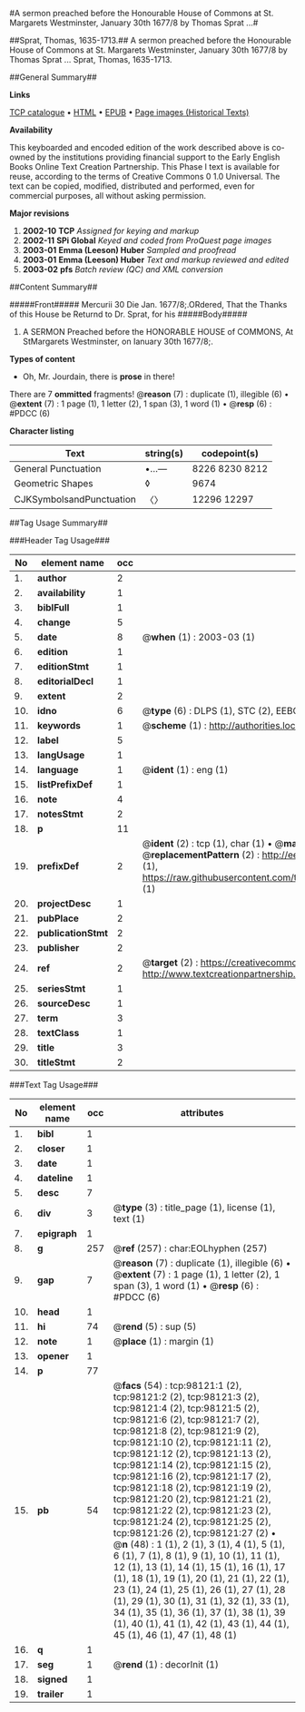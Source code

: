 #A sermon preached before the Honourable House of Commons at St. Margarets Westminster, January 30th 1677/8 by Thomas Sprat ...#

##Sprat, Thomas, 1635-1713.##
A sermon preached before the Honourable House of Commons at St. Margarets Westminster, January 30th 1677/8 by Thomas Sprat ...
Sprat, Thomas, 1635-1713.

##General Summary##

**Links**

[TCP catalogue](http://www.ota.ox.ac.uk/tcp/)  • 
[HTML](http://tei.it.ox.ac.uk/tcp/Texts-HTML/free/A61/A61173.html)  • 
[EPUB](http://tei.it.ox.ac.uk/tcp/Texts-EPUB/free/A61/A61173.epub) • 
[Page images (Historical Texts)](https://data.historicaltexts.jisc.ac.uk/view?pubId=eebo-13153385e&pageId=eebo-13153385e-98121-1)

**Availability**

This keyboarded and encoded edition of the
	       work described above is co-owned by the institutions
	       providing financial support to the Early English Books
	       Online Text Creation Partnership. This Phase I text is
	       available for reuse, according to the terms of Creative
	       Commons 0 1.0 Universal. The text can be copied,
	       modified, distributed and performed, even for
	       commercial purposes, all without asking permission.

**Major revisions**

1. __2002-10__ __TCP__ *Assigned for keying and markup*
1. __2002-11__ __SPi Global__ *Keyed and coded from ProQuest page images*
1. __2003-01__ __Emma (Leeson) Huber__ *Sampled and proofread*
1. __2003-01__ __Emma (Leeson) Huber__ *Text and markup reviewed and edited*
1. __2003-02__ __pfs__ *Batch review (QC) and XML conversion*

##Content Summary##

#####Front#####
Mercurii 30 Die Jan. 1677/8;.ORdered, That the Thanks of this House be Returnd to Dr. Sprat, for his
#####Body#####

1. A SERMON Preached before the HONORABLE HOUSE of COMMONS, At StMargarets Westminster, on Ianuary 30th 1677/8;.

**Types of content**

  * Oh, Mr. Jourdain, there is **prose** in there!

There are 7 **ommitted** fragments! 
 @__reason__ (7) : duplicate (1), illegible (6)  •  @__extent__ (7) : 1 page (1), 1 letter (2), 1 span (3), 1 word (1)  •  @__resp__ (6) : #PDCC (6)

**Character listing**


|Text|string(s)|codepoint(s)|
|---|---|---|
|General Punctuation|•…—|8226 8230 8212|
|Geometric Shapes|◊|9674|
|CJKSymbolsandPunctuation|〈〉|12296 12297|

##Tag Usage Summary##

###Header Tag Usage###

|No|element name|occ|attributes|
|---|---|---|---|
|1.|__author__|2||
|2.|__availability__|1||
|3.|__biblFull__|1||
|4.|__change__|5||
|5.|__date__|8| @__when__ (1) : 2003-03 (1)|
|6.|__edition__|1||
|7.|__editionStmt__|1||
|8.|__editorialDecl__|1||
|9.|__extent__|2||
|10.|__idno__|6| @__type__ (6) : DLPS (1), STC (2), EEBO-CITATION (1), OCLC (1), VID (1)|
|11.|__keywords__|1| @__scheme__ (1) : http://authorities.loc.gov/ (1)|
|12.|__label__|5||
|13.|__langUsage__|1||
|14.|__language__|1| @__ident__ (1) : eng (1)|
|15.|__listPrefixDef__|1||
|16.|__note__|4||
|17.|__notesStmt__|2||
|18.|__p__|11||
|19.|__prefixDef__|2| @__ident__ (2) : tcp (1), char (1)  •  @__matchPattern__ (2) : ([0-9\-]+):([0-9IVX]+) (1), (.+) (1)  •  @__replacementPattern__ (2) : http://eebo.chadwyck.com/downloadtiff?vid=$1&page=$2 (1), https://raw.githubusercontent.com/textcreationpartnership/Texts/master/tcpchars.xml#$1 (1)|
|20.|__projectDesc__|1||
|21.|__pubPlace__|2||
|22.|__publicationStmt__|2||
|23.|__publisher__|2||
|24.|__ref__|2| @__target__ (2) : https://creativecommons.org/publicdomain/zero/1.0/ (1), http://www.textcreationpartnership.org/docs/. (1)|
|25.|__seriesStmt__|1||
|26.|__sourceDesc__|1||
|27.|__term__|3||
|28.|__textClass__|1||
|29.|__title__|3||
|30.|__titleStmt__|2||


###Text Tag Usage###

|No|element name|occ|attributes|
|---|---|---|---|
|1.|__bibl__|1||
|2.|__closer__|1||
|3.|__date__|1||
|4.|__dateline__|1||
|5.|__desc__|7||
|6.|__div__|3| @__type__ (3) : title_page (1), license (1), text (1)|
|7.|__epigraph__|1||
|8.|__g__|257| @__ref__ (257) : char:EOLhyphen (257)|
|9.|__gap__|7| @__reason__ (7) : duplicate (1), illegible (6)  •  @__extent__ (7) : 1 page (1), 1 letter (2), 1 span (3), 1 word (1)  •  @__resp__ (6) : #PDCC (6)|
|10.|__head__|1||
|11.|__hi__|74| @__rend__ (5) : sup (5)|
|12.|__note__|1| @__place__ (1) : margin (1)|
|13.|__opener__|1||
|14.|__p__|77||
|15.|__pb__|54| @__facs__ (54) : tcp:98121:1 (2), tcp:98121:2 (2), tcp:98121:3 (2), tcp:98121:4 (2), tcp:98121:5 (2), tcp:98121:6 (2), tcp:98121:7 (2), tcp:98121:8 (2), tcp:98121:9 (2), tcp:98121:10 (2), tcp:98121:11 (2), tcp:98121:12 (2), tcp:98121:13 (2), tcp:98121:14 (2), tcp:98121:15 (2), tcp:98121:16 (2), tcp:98121:17 (2), tcp:98121:18 (2), tcp:98121:19 (2), tcp:98121:20 (2), tcp:98121:21 (2), tcp:98121:22 (2), tcp:98121:23 (2), tcp:98121:24 (2), tcp:98121:25 (2), tcp:98121:26 (2), tcp:98121:27 (2)  •  @__n__ (48) : 1 (1), 2 (1), 3 (1), 4 (1), 5 (1), 6 (1), 7 (1), 8 (1), 9 (1), 10 (1), 11 (1), 12 (1), 13 (1), 14 (1), 15 (1), 16 (1), 17 (1), 18 (1), 19 (1), 20 (1), 21 (1), 22 (1), 23 (1), 24 (1), 25 (1), 26 (1), 27 (1), 28 (1), 29 (1), 30 (1), 31 (1), 32 (1), 33 (1), 34 (1), 35 (1), 36 (1), 37 (1), 38 (1), 39 (1), 40 (1), 41 (1), 42 (1), 43 (1), 44 (1), 45 (1), 46 (1), 47 (1), 48 (1)|
|16.|__q__|1||
|17.|__seg__|1| @__rend__ (1) : decorInit (1)|
|18.|__signed__|1||
|19.|__trailer__|1||

